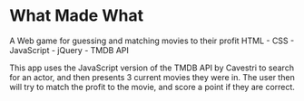 # What Made What

A Web game for guessing and matching movies to their profit
HTML - CSS - JavaScript - jQuery - TMDB API

This app uses the JavaScript version of the TMDB API by Cavestri to search for an actor, and then presents 3 current movies they were in. The user then will try to match the profit to the movie, and score a point if they are correct.
